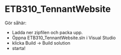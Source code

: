 # ETB310_TennantWebsite

Gör såhär:

- Ladda ner zipfilen och packa upp.
- Öppna ETB310_TennantWebsite.sln i Visual Studio
- klicka Build -> Build solution
- starta!
